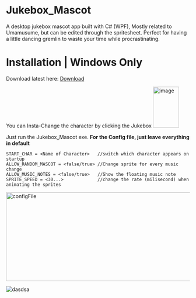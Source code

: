 # Jukebox_Mascot
A desktop jukebox mascot app built with C# (WPF), Mostly related to Umamusume, but can be edited through the spritesheet.
Perfect for having a little dancing gremlin to waste your time while procrastinating.

# Installation | Windows Only
Download latest here: [Download](https://github.com/MojLovesApples/JukeBox/releases/download/V1.1/Jukebox_Mascot_V1.1.zip)

You can Insta-Change the character by clicking the Jukebox
<img width="71" height="112" alt="image" src="https://github.com/user-attachments/assets/a2cb48df-de68-4ead-9ffb-4286da64a994" />


Just run the Jukebox_Mascot exe.
**For the Config file, just leave everything in default** <br />
```
START_CHAR = <Name of Character>   //switch which character appears on startup
ALLOW_RANDOM_MASCOT = <false/true> //Change sprite for every music change
ALLOW_MUSIC_NOTES = <false/true>   //Show the floating music note
SPRITE_SPEED = <30...>             //change the rate (milisecond) when animating the sprites
```
<img width="565" height="243" alt="configFile" src="https://github.com/user-attachments/assets/012fd4e1-fdf1-4ad4-85fa-b0ba68a13b41" />


![dasdsa](https://github.com/user-attachments/assets/769d2fc3-6b90-4dfe-a767-3fd6c33513d9)


